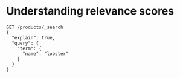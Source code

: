 # Understanding relevance scores

```
GET /products/_search
{
  "explain": true,
  "query": {
    "term": {
      "name": "lobster"
    }
  }
}
```